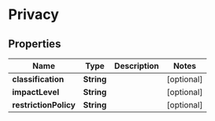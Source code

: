 

# Privacy


## Properties

| Name | Type | Description | Notes |
|------------ | ------------- | ------------- | -------------|
|**classification** | **String** |  |  [optional] |
|**impactLevel** | **String** |  |  [optional] |
|**restrictionPolicy** | **String** |  |  [optional] |



